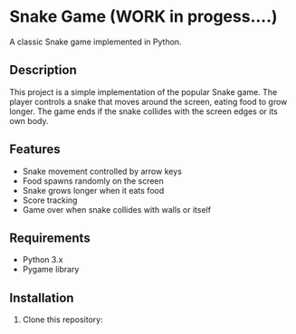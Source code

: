 # Snake Game (WORK in progess....)

A classic Snake game implemented in Python.

## Description

This project is a simple implementation of the popular Snake game. The player controls a snake that moves around the screen, eating food to grow longer. The game ends if the snake collides with the screen edges or its own body.

## Features

- Snake movement controlled by arrow keys
- Food spawns randomly on the screen
- Snake grows longer when it eats food
- Score tracking
- Game over when snake collides with walls or itself

## Requirements

- Python 3.x
- Pygame library

## Installation

1. Clone this repository:
